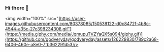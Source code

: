 ### Hi there 👋
<img width="100%" src="[https://user-images.githubusercontent.com/80378085/150538122-d0c8472f-4b8c-4544-a35c-27c398234308.gif"](https://media.giphy.com/media/JqmupuTVZYaQX5s094/giphy.gif)](https://github.com/godveryday/godveryday/assets/126229830/789c2a68-6406-460e-a8e0-7fb362291d53)/>


<!--
**godveryday/godveryday** is a ✨ _special_ ✨ repository because its `README.md` (this file) appears on your GitHub profile.

Here are some ideas to get you started:

- 🔭 I’m currently working on ...
- 🌱 I’m currently learning ...
- 👯 I’m looking to collaborate on ...
- 🤔 I’m looking for help with ...
- 💬 Ask me about ...
- 📫 How to reach me: ...
- 😄 Pronouns: ...
- ⚡ Fun fact: ...
-->
